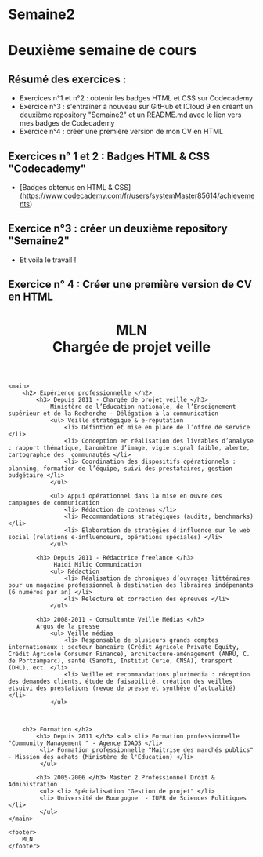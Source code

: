 # Semaine2
# Deuxième semaine de cours

## Résumé des exercices :
* Exercices n°1 et n°2 : obtenir les badges HTML et CSS sur Codecademy
* Exercice n°3 : s'entraîner à nouveau sur GitHub et ICloud 9 en créant un deuxième repository "Semaine2" et un README.md avec le lien vers mes badges de Codecademy
* Exercice n°4 : créer une première version de mon CV en HTML

## Exercices n° 1 et 2 : Badges HTML & CSS "Codecademy"
* [Badges obtenus en HTML & CSS] (https://www.codecademy.com/fr/users/systemMaster85614/achievements)

## Exercice n°3 : créer un deuxième repository "Semaine2"
* Et voila le travail !

## Exercice n° 4 : Créer une première version de CV en HTML
<!DOCTYPE html>
<html>
    <header> 
        <h1> MLN
        <br>
        Chargée de projet veille </h1>
    </header>
    
    <main>
        <h2> Expérience professionnelle </h2>
            <h3> Depuis 2011 - Chargée de projet veille </h3>
                Ministère de l’Education nationale, de l’Enseignement supérieur et de la Recherche - Délégation à la communication
                <ul> Veille stratégique & e-reputation
                    <li> Défintion et mise en place de l’offre de service </li>
                    <li> Conception er réalisation des livrables d’analyse : rapport thématique, baromètre d’image, vigie signal faible, alerte, cartographie des  communautés </li>
                    <li> Coordination des dispositifs opérationnels : planning, formation de l’équipe, suivi des prestataires, gestion budgétaire </li>
                </ul>
            
                <ul> Appui opérationnel dans la mise en œuvre des campagnes de communication
                    <li> Rédaction de contenus </li>
                    <li> Recommandations stratégiques (audits, benchmarks) </li>
                    <li> Elaboration de stratégies d'influence sur le web social (relations e-influenceurs, opérations spéciales) </li>
                </ul>
            
            <h3> Depuis 2011 - Rédactrice freelance </h3>
                 Haidi Milic Communication
                <ul> Rédaction
                    <li> Réalisation de chroniques d’ouvrages littéraires pour un magazine professionnel à destination des libraires indépenants (6 numéros par an) </li>
                    <li> Relecture et correction des épreuves </li>
                </ul>

            <h3> 2008-2011 - Consultante Veille Médias </h3>
            Argus de la presse
                <ul> Veille médias
                    <li> Responsable de plusieurs grands comptes internationaux : secteur bancaire (Crédit Agricole Private Equity, Crédit Agricole Consumer Finance), architecture-aménagement (ANRU, C. de Portzamparc), santé (Sanofi, Institut Curie, CNSA), transport (DHL), ect. </li>
                    <li> Veille et recommandations plurimédia : réception des demandes clients, étude de faisabilité, création des veilles etsuivi des prestations (revue de presse et synthèse d’actualité) </li>
                </ul>



        <h2> Formation </h2>
            <h3> Depuis 2011 </h3> <ul> <li> Formation professionnelle "Community Management " - Agence IDAOS </li>
             <li> Formation professionnelle "Maitrise des marchés publics" - Mission des achats (Ministère de l'Education) </li> 
             </ul>

            <h3> 2005-2006 </h3> Master 2 Professionnel Droit & Administration           
             <ul> <li> Spécialisation "Gestion de projet" </li>
             <li> Université de Bourgogne  - IUFR de Sciences Politiques </li> 
             </ul>          
    </main>

    <footer>
        MLN
    </footer>

</html>
